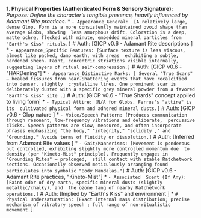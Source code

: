 **1. Physical Properties (Authenticated Form & Sensory Signature):**
   *Purpose: Define  the character's tangible presence, heavily influenced by Adamant Rite practices.*
    *   `- Appearance_General:  [A relatively large, dense Glop. Form is a more consistently maintained ovoid shape than average Globs, showing  less amorphous drift. Coloration is a deep, matte ochre, flecked with minute, embedded mineral particles from  "Earth's Kiss" rituals.]` # Auth: [GICP v0.6 - Adamant Rite descriptions ]
    *   `- Appearance_Specific Features: [Surface texture is less viscous, almost like packed, damp earth, with areas  exhibiting a subtle, hardened sheen. Faint, concentric striations visible internally, suggesting layers of ritual self-compression.]`  # Auth: [GICP v0.6 - "HARDening"]
    *   `- Appearance_Distinctive Marks: [ Several "True Scars" – healed fissures from near-Shattering events that have recalcified into denser, slightly  crystalline lines. One prominent scar is deliberately dusted with a specific grey mineral powder from a favored "Earth's Kiss" site .]` # Auth: [GICP v0.6 - "True Shards" concept applied to living form]
    *    `- Typical Attire: [N/A for Globs. Ferrus's "attire" is its  cultivated physical form and adhered mineral dusts.]` # Auth: [GICP v0.6 - Glop nature ]
    *   `- Voice/Speech Pattern: [Produces communication through resonant, low-frequency vibrations and deliberate,  percussive clicks. Speech patterns are slow, measured, and often incorporate phrases emphasizing "the body," "integrity," "solidity ," and "Grounding." Avoids terms of fluidity or dissolution.]` # Auth: [Inferred from Adamant Rite values ]
    *   `- Gait/Mannerisms: [Movement is ponderous but controlled, exhibiting slightly more controlled momentum due  to density (per "Kineto-Mist" principle). Frequently engages in "Grounding Rites" – prolonged,  still contact with stable Ratchetwork sections. Occasionally observed meticulously arranging found particulates into symbolic "Body Mandalas."]` # Auth:  [GICP v0.6 - Adamant Rite practices, "Kineto-Mist"]
    *   `- Associated  Scent (If Any): [Faint odor of dry earth, specific mineral dusts (slightly metallic/chalky), and  the ozone tang of nearby Ratchetwork operations.]` # Auth: [Implied by "Earth's Kiss" and environment ]
    *   `# Physical Undersaturation: [Exact internal mass distribution; precise mechanism of vibratory speech ; full range of non-ritualistic movement.]`